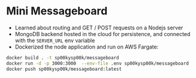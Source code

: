 # Mini Messageboard

+ Learned about routing and GET / POST requests on a Nodejs server
+ MongoDB backend hosted in the cloud for persistence, and connected with the `SERVER_URL` env variable
+ Dockerized the node application and run on AWS Fargate:

```sh
docker build . -t sp00kysp00k/messageboard
docker run -d -p 3000:3000  --env-file .env sp00kysp00k/messageboard
docker push sp00kysp00k/messageboard:latest
```